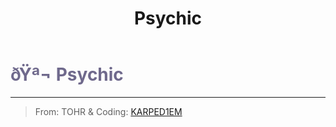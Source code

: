 ﻿---
lang: en-US
title: Psychic
prev: Pacifist
next: Snitch
---
# <font color="#6f698c">ðŸª¬ <b>Psychic</b></font> <Badge text="Support" type="tip" vertical="middle"/>
---

> From: TOHR & Coding: [KARPED1EM](https://github.com/KARPED1EM)


